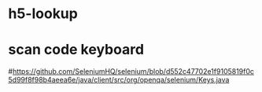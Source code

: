 # h5-lookup
# 
# 
# 
# scan code keyboard
#https://github.com/SeleniumHQ/selenium/blob/d552c47702e1f9105819f0c5d99f8f98b4aeea6e/java/client/src/org/openqa/selenium/Keys.java